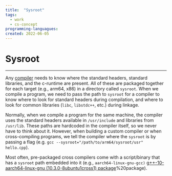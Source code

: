 ```yaml
---
title:  "Sysroot"
tags:
  - work
  - cs-concept
programming-languagues:
created: 2022-06-05
---
```

# Sysroot
---
Any [compiler](notes/general/compilers.md) needs to know where the standard headers, standard libraries, and the c-runtime are present. All of these are packaged together for each target (e.g., arm64, x86) in a directory called `sysroot`. When we compile a program, we need to pass the path to `sysroot` for a compiler to know where to look for standard headers during compilation, and where to look for common libraries (`libc`, `libstdc++`, etc.) during linkage.

Normally, when we compile a program for the same machine, the compiler uses the standard headers available in `/usr/include` and libraries from `/usr/lib`. These paths are hardcoded in the compiler itself, so we never have to think about it. However, when building a custom compiler or when cross-compiling programs, we tell the compiler where the `sysroot` is by passing a flag (e.g. `gcc --sysroot="/path/to/arm64/sysroot/usr" hello.cpp`). 

Most often, pre-packaged cross compilers come with a script/binary that has a `sysroot` path embedded into it (e.g., `aarch64-linux-gnu-gcc)` [g++-10-aarch64-linux-gnu (10.3.0-8ubuntu1cross1) package](10.3.0-8ubuntu1cross1)%20package).